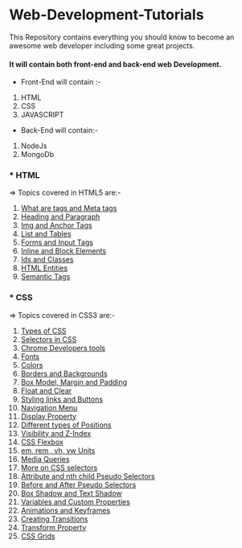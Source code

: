 # Web-Development-Tutorials
This Repository contains everything you should know to become an awesome web developer including some great projects.

#### It will contain both front-end and back-end web Development.

* Front-End will contain :-
1. HTML
2. CSS
3. JAVASCRIPT

* Back-End will contain:-
1. NodeJs
2. MongoDb

### * HTML
=> Topics covered in HTML5 are:-
1. [What are tags and Meta tags](https://youtu.be/EZCc_4abdcE)
2. [Heading and Paragraph](https://www.youtube.com/watch?v=ulv_q6-b7uI&list=PLu0W_9lII9agiCUZYRsvtGTXdxkzPyItg&index=5)
3. [Img and Anchor Tags](https://www.youtube.com/watch?v=z6H22xGAZEA&list=PLu0W_9lII9agiCUZYRsvtGTXdxkzPyItg&index=6)
4. [List and Tables](https://www.youtube.com/watch?v=N69xumSjg5Q&list=PLu0W_9lII9agiCUZYRsvtGTXdxkzPyItg&index=7)
5. [Forms and Input Tags](https://www.youtube.com/watch?v=KqJikDzb3l4&list=PLu0W_9lII9agiCUZYRsvtGTXdxkzPyItg&index=8)
6. [Inline and Block Elements](https://www.youtube.com/watch?v=DFT9qxVCF6k&list=PLu0W_9lII9agiCUZYRsvtGTXdxkzPyItg&index=9)
7. [Ids and Classes](https://www.youtube.com/watch?v=BucLTOfLQsk&list=PLu0W_9lII9agiCUZYRsvtGTXdxkzPyItg&index=10)
8. [HTML Entities](https://www.youtube.com/watch?v=gw1efv5WF_Q&list=PLu0W_9lII9agiCUZYRsvtGTXdxkzPyItg&index=11)
9. [Semantic Tags](https://www.youtube.com/watch?v=FKfsmV6otEM&list=PLu0W_9lII9agiCUZYRsvtGTXdxkzPyItg&index=12)

### * CSS
=> Topics covered in CSS3 are:-
1. [Types of CSS](https://www.youtube.com/watch?v=ArUL-He_AN0&list=PLu0W_9lII9agiCUZYRsvtGTXdxkzPyItg&index=14)
2. [Selectors in CSS](https://www.youtube.com/watch?v=oPPym7UaSIo&list=PLu0W_9lII9agiCUZYRsvtGTXdxkzPyItg&index=15)
3. [Chrome Developers tools](https://www.youtube.com/watch?v=buxedopZbKM&list=PLu0W_9lII9agiCUZYRsvtGTXdxkzPyItg&index=16)
4. [Fonts](https://www.youtube.com/watch?v=5Gz7j4gDrXM&list=PLu0W_9lII9agiCUZYRsvtGTXdxkzPyItg&index=17)
5. [Colors](https://www.youtube.com/watch?v=EEw5OJCsiDs&list=PLu0W_9lII9agiCUZYRsvtGTXdxkzPyItg&index=18)
6. [Borders and Backgrounds](https://www.youtube.com/watch?v=2zcHiaHo4Jo&list=PLu0W_9lII9agiCUZYRsvtGTXdxkzPyItg&index=19)
7. [Box Model, Margin and Padding](https://www.youtube.com/watch?v=5koxb4JaDqc&list=PLu0W_9lII9agiCUZYRsvtGTXdxkzPyItg&index=20)
8. [Float and Clear](https://www.youtube.com/watch?v=6G42rXal5-g&list=PLu0W_9lII9agiCUZYRsvtGTXdxkzPyItg&index=21)
9. [Styling links and Buttons](https://www.youtube.com/watch?v=3lAl7RNqp1c&list=PLu0W_9lII9agiCUZYRsvtGTXdxkzPyItg&index=22)
10. [Navigation Menu](https://www.youtube.com/watch?v=OsPOBsclJLU&list=PLu0W_9lII9agiCUZYRsvtGTXdxkzPyItg&index=23)
11. [Display Property](https://www.youtube.com/watch?v=YJtlXrzXXFk&list=PLu0W_9lII9agiCUZYRsvtGTXdxkzPyItg&index=24)
12. [Different types of Positions](https://www.youtube.com/watch?v=MwGHiVl-gqk&list=PLu0W_9lII9agiCUZYRsvtGTXdxkzPyItg&index=25)
13. [Visibility and Z-Index](https://www.youtube.com/watch?v=Uzuq2FGxgK4&list=PLu0W_9lII9agiCUZYRsvtGTXdxkzPyItg&index=27)
14. [CSS Flexbox](https://www.youtube.com/watch?v=4ykmsTpIn08&list=PLu0W_9lII9agiCUZYRsvtGTXdxkzPyItg&index=28)
15. [em, rem , vh, vw Units](https://www.youtube.com/watch?v=DVjrb52C5Gs&list=PLu0W_9lII9agiCUZYRsvtGTXdxkzPyItg&index=29)
16. [Media Queries](https://www.youtube.com/watch?v=WTz4A8IdeEQ&list=PLu0W_9lII9agiCUZYRsvtGTXdxkzPyItg&index=30)
17. [More on CSS selectors](https://www.youtube.com/watch?v=WwUM7qOimbo&list=PLu0W_9lII9agiCUZYRsvtGTXdxkzPyItg&index=31)
18. [Attribute and nth child Pseudo Selectors](https://www.youtube.com/watch?v=P-hZDC5YkJE&list=PLu0W_9lII9agiCUZYRsvtGTXdxkzPyItg&index=32)
19. [Before and After Pseudo Selectors](https://www.youtube.com/watch?v=PlKG1fooswU&list=PLu0W_9lII9agiCUZYRsvtGTXdxkzPyItg&index=33)
20. [Box Shadow and Text Shadow](https://www.youtube.com/watch?v=ASNldCkFBcM&list=PLu0W_9lII9agiCUZYRsvtGTXdxkzPyItg&index=34)
21. [Variables and Custom Properties](https://www.youtube.com/watch?v=ghlm_94oR90&list=PLu0W_9lII9agiCUZYRsvtGTXdxkzPyItg&index=35)
22. [Animations and Keyframes](https://www.youtube.com/watch?v=jiK6Mf-ILSg&list=PLu0W_9lII9agiCUZYRsvtGTXdxkzPyItg&index=36)
23. [Creating Transitions](https://www.youtube.com/watch?v=k4Dr0PJKidI&list=PLu0W_9lII9agiCUZYRsvtGTXdxkzPyItg&index=37)
24. [Transform Property](https://www.youtube.com/watch?v=K0Gz7CKNJzY&list=PLu0W_9lII9agiCUZYRsvtGTXdxkzPyItg&index=38)
25. [CSS Grids](https://www.youtube.com/watch?v=MPl9bevckUE&list=PLu0W_9lII9agiCUZYRsvtGTXdxkzPyItg&index=40)
